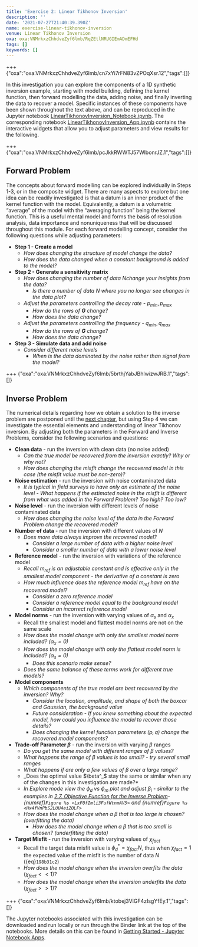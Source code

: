 ```yaml
---
title: 'Exercise 2: Linear Tikhonov Inversion'
description: ''
date: '2021-07-27T21:40:39.390Z'
name: exercise-linear-tikhonov-inversion
venue: Linear Tikhonov Inversion
oxa: oxa:VNMrkxzChhdveZyf6lmb/RqZEtlNRUGIEmADmEFHd
tags: []
keywords: []
---
```


+++ {"oxa":"oxa:VNMrkxzChhdveZyf6lmb/cn7xYi7rFN83vZPOqXsr.12","tags":[]}

In this investigation you can explore the components of a 1D synthetic inversion example, starting with model building, defining the kernel function, then forward modelling the data, adding noise, and finally inverting the data to recover a model. Specific instances of these components have been shown throughout the text above, and can be reproduced in the Jupyter notebook [LinearTikhonovInversion_Notebook.ipynb](oxa:VNMrkxzChhdveZyf6lmb/lb7CgEnVPzfs79VcKpB1 'LinearTikhonovInversion_Notebook.ipynb'). The corresponding notebook [LinearTikhonovInversion_App.ipynb](oxa:VNMrkxzChhdveZyf6lmb/8gDAkt6Yn0QN26MssI0p 'LinearTikhonovInversion_App.ipynb') contains the interactive widgets that allow you to adjust parameters and view results for the following.

+++ {"oxa":"oxa:VNMrkxzChhdveZyf6lmb/pcJkkRWWTJ57WlbonrJZ.1","tags":[]}

## Forward Problem

The concepts about forward modelling can be explored individually in Steps 1-3, or in the composite widget. There are many aspects to explore but one idea can be readily investigated is that a datum is an inner product of the kernel function with the model. Equivalently, a datum is a volumetric “average” of the model with the “averaging function” being the kernel function. This is a useful mental model and forms the basis of resolution analysis, data importance and nonuniqueness that will be discussed throughout this module. For each forward modelling concept, consider the following questions while adjusting parameters:

- **Step 1 - Create a model**
  - _How does changing the structure of model change the data?_
  - _How does the data changed when a constant background is added to the model?_
- **Step 2 - Generate a sensitivity matrix**
  - _How does changing the number of data_ $N$_change your insights from the data?_
    - _Is there a number of data_ $N$ _where you no longer see changes in the data plot?_
  - _Adjust the parameters controlling the decay rate -_ $p_{min}, p_{max}$
    - _How do the rows of $\mathbf{G}$ change?_
    - _How does the data change?_
  - _Adjust the parameters controlling the frequency -_ $q_{min}, q_{max}$
    - _How do the rows of $\mathbf{G}$ change?_
    - _How does the data change?_
- **Step 3 - Simulate data and add noise**
  - _Consider different noise levels_
    - _When is the data dominated by the noise rather than signal from the model?_

+++ {"oxa":"oxa:VNMrkxzChhdveZyf6lmb/5brthjYabJBhlwizwJRB.1","tags":[]}

## Inverse Problem

The numerical details regarding how we obtain a solution to the inverse problem are postponed until the [next chapter](https://curvenote.com/@geosci/inversion-module/inversion-with-svd/), but using Step 4 we can investigate the essential elements and understanding of linear Tikhonov inversion. By adjusting both the parameters in the Forward and Inverse Problems, consider the following scenarios and questions:

- **Clean data** - run the inversion with clean data (no noise added)
  - _Can the true model be recovered from the inversion exactly? Why or why not?_
  - _How does changing the misfit change the recovered model in this case (the misfit value must be non-zero)?_
- **Noise estimation** - run the inversion with noise contaminated data
  - _It is typical in field surveys to have only an estimate of the noise level - What happens if the estimated noise in the misfit is different from what was added in the Forward Problem? Too high? Too low?_
- **Noise level** - run the inversion with different levels of noise contaminated data
  - _How does changing the noise level of the data in the Forward Problem change the recovered model?_
- **Number of data** - run the inversion with different values of $N$
  - _Does more data always improve the recovered model?_
    - _Consider a large number of data with a higher noise level_
    - _Consider a smaller number of data with a lower noise level_
- **Reference model** - run the inversion with variations of the reference model
  - _Recall $m_{ref}$ is an adjustable constant and is effective only in the smallest model component - the derivative of a constant is zero_
  - _How much influence does the reference model $m_{ref}$ have on the recovered model?_
    - _Consider a zero reference model_
    - _Consider a reference model equal to the background model_
    - _Consider an incorrect reference model_
- **Model norms** - run the inversion with varying values of $\alpha_s$ and $\alpha_x$
  - Recall the smallest model and flattest model norms are not on the same scale
  - _How does the model change with only the smallest model norm included? $(\alpha_x =0)$_
  - _How does the model change with only the flattest model norm is included? $(\alpha_s =0)$_
    - _Does this scenario make sense?_
  - _Does the same balance of these terms work for different true models?_
- **Model components**
  - _Which components of the true model are best recovered by the inversion? Why?_
    - _Consider the location, amplitude, and shape of both the boxcar and Gaussian, the background value_
    - _Future consideration - If you knew something about the expected model, how could you influence the model to recover those details?_
    - _Does changing the kernel function parameters ($p, q$) change the recovered model components?_
- **Trade-off Parameter $\beta$** - run the inversion with varying $\beta$ ranges
  - _Do you get the same model with different ranges of $\beta$ values?_
  - _What happens the range of $\beta$ values is too small? - try several small ranges_
  - _What happens if are only a few values of $\beta$ over a large range?_
  - _Does the optimal value $\beta^_$ stay the same or similar when any of the changes in this investigation are made?\*
  - _In Explore mode view the $\phi_d~\text{vs}~\phi_m$ plot and adjust $\beta_i$ - similar to the examples in _[_2.7. Objective Function for the Inverse Problem_](oxa:VNMrkxzChhdveZyf6lmb/46OlD42gDBzA8SkHBwSK '2.7. Objective Function for the Inverse Problem')_-{numref}`Figure %s <LxF0fImli3FufWtnmAV5>` and {numref}`Figure %s <Hx4fVnPbS2LUU4eiZOLF>`_
  - _How does the model change when a $\beta$ that is too large is chosen? (overfitting the data)_
    - _How does the model change when a $\beta$ that is too small is chosen? (underfitting the data)_
- **Target Misfit** - run the inversion with varying values of $\chi_{fact}$
  - Recall the target data misfit value is $\phi_d^*=\chi_{fact}N$, thus when $\chi_{fact}=1$ the expected value of the misfit is the number of data $N$ ({eq}`198b31c2`)
  - _How does the model change when the inversion overfits the data_ $(\chi_{fact}<<1)$?
  - _How does the model change when the inversion underfits the data_ $(\chi_{fact}>>1)$?

+++ {"oxa":"oxa:VNMrkxzChhdveZyf6lmb/ktobej3ViGF4zIsgYfEy.1","tags":[]}

The Jupyter notebooks associated with this investigation can be downloaded and run locally or run through the Binder link at the top of the notebooks. More details on this can be found in [Getting Started - Jupyter Notebook Apps](oxa:VNMrkxzChhdveZyf6lmb/txiA7lIdCWcNNYh4xduj 'Getting Started - Jupyter Notebook Apps').
